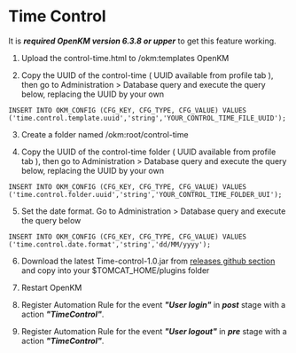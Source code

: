 # Time Control
It is ***required OpenKM version 6.3.8 or upper*** to get this feature working.

1) Upload the control-time.html to /okm:templates OpenKM 

2) Copy the UUID of the control-time ( UUID available from profile tab ), then go to Administration > Database query and execute the query below, replacing the UUID by your own
```
INSERT INTO OKM_CONFIG (CFG_KEY, CFG_TYPE, CFG_VALUE) VALUES ('time.control.template.uuid','string','YOUR_CONTROL_TIME_FILE_UUID'); 
```

3) Create a folder named /okm:root/control-time 

4) Copy the UUID of the control-time folder ( UUID available from profile tab ), then go to Administration > Database query and execute the query below, replacing the UUID by your own 
```
INSERT INTO OKM_CONFIG (CFG_KEY, CFG_TYPE, CFG_VALUE) VALUES ('time.control.folder.uuid','string','YOUR_CONTROL_TIME_FOLDER_UUI');
```

5) Set the date format. Go to Administration > Database query and execute the query below
```
INSERT INTO OKM_CONFIG (CFG_KEY, CFG_TYPE, CFG_VALUE) VALUES ('time.control.date.format','string','dd/MM/yyyy');
```

6) Download the latest Time-control-1.0.jar from [releases github section](https://github.com/openkm/timecontrol/releases) and copy into your $TOMCAT_HOME/plugins folder

7) Restart OpenKM

8) Register Automation Rule for the event ***"User login"*** in ***post*** stage with a action ***"TimeControl"***.

9) Register Automation Rule for the event ***"User logout"*** in ***pre*** stage with a action ***"TimeControl"***.


